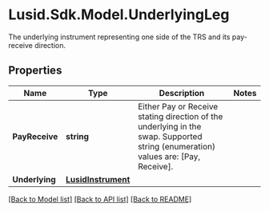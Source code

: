 # Lusid.Sdk.Model.UnderlyingLeg
The underlying instrument representing one side of the TRS and its pay-receive direction.

## Properties

Name | Type | Description | Notes
------------ | ------------- | ------------- | -------------
**PayReceive** | **string** | Either Pay or Receive stating direction of the underlying in the swap.    Supported string (enumeration) values are: [Pay, Receive]. | 
**Underlying** | [**LusidInstrument**](LusidInstrument.md) |  | 

[[Back to Model list]](../README.md#documentation-for-models) [[Back to API list]](../README.md#documentation-for-api-endpoints) [[Back to README]](../README.md)

